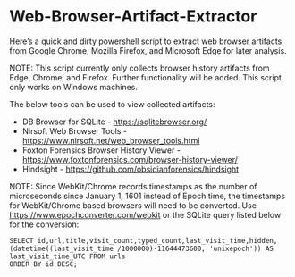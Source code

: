 # Web-Browser-Artifact-Extractor
Here’s a quick and dirty powershell script to extract web browser artifacts from Google Chrome, Mozilla Firefox, and Microsoft Edge for later analysis.

NOTE: This script currently only collects browser history artifacts from Edge, Chrome, and Firefox. Further functionality will be added. This script only works on Windows machines.

The below tools can be used to view collected artifacts:

- DB Browser for SQLite - https://sqlitebrowser.org/
- Nirsoft Web Browser Tools - https://www.nirsoft.net/web_browser_tools.html
- Foxton Forensics Browser History Viewer - https://www.foxtonforensics.com/browser-history-viewer/
- Hindsight - https://github.com/obsidianforensics/hindsight

NOTE: Since WebKit/Chrome records timestamps as the number of microseconds since January 1, 1601 instead of Epoch time, the timestamps for WebKit/Chrome based browsers will need to be converted. Use https://www.epochconverter.com/webkit or the SQLite query listed below for the conversion:

```
SELECT id,url,title,visit_count,typed_count,last_visit_time,hidden, (datetime((last_visit_time /1000000)-11644473600, 'unixepoch')) AS last_visit_time_UTC FROM urls
ORDER BY id DESC;
```
